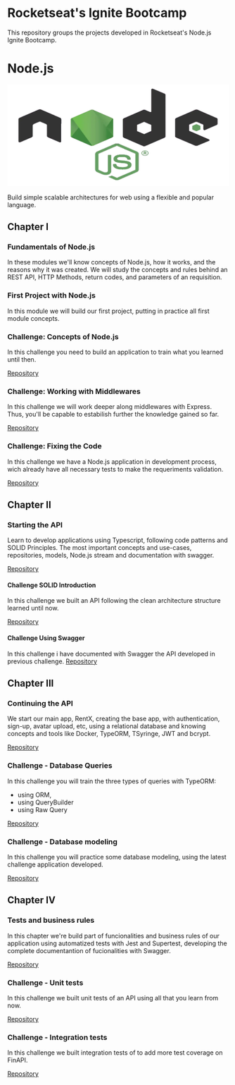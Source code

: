 # Rocketseat's Ignite Bootcamp

This repository groups the projects developed in Rocketseat's Node.js Ignite Bootcamp.

# Node.js

<img src="./assets/nodejs.png">

Build simple scalable architectures for web using a flexible and popular language.

## Chapter I

### Fundamentals of Node.js

In these modules we'll know concepts of Node.js, how it works, and the reasons
why it was created.
We will study the concepts and rules behind an REST API, HTTP Methods, return codes, and parameters of an requisition.

### First Project with Node.js

In this module we will build our first project, putting in practice all first
module concepts.

### Challenge: Concepts of Node.js

In this challenge you need to build an application to train what you learned
until then.

[Repository](https://github.com/Vyctor/ignite-conceitos-nodejs)

### Challenge: Working with Middlewares

In this challenge we will work deeper along middlewares with Express.
Thus, you'll be capable to estabilish further the knowledge gained so far.

[Repository](https://github.com/Vyctor/ignite-trabalhando-com-middlewares)

### Challenge: Fixing the Code

In this challenge we have a Node.js application in development process, wich already have all necessary tests to make the requeriments validation.

[Repository](https://github.com/Vyctor/ignite-corrigindo-o-codigo)

## Chapter II

### Starting the API

Learn to develop applications using Typescript, following code patterns and SOLID Principles.
The most important concepts and use-cases, repositories, models, Node.js stream and documentation with swagger.

[Repository](https://github.com/Vyctor/rentx-api)

#### Challenge SOLID Introduction

In this challenge we built an API following the clean architecture structure learned until now.

[Repository](https://github.com/Vyctor/nodejs-desafio-introducao-solid)

#### Challenge Using Swagger

In this challenge i have documented with Swagger the API developed in previous challenge.
[Repository](https://github.com/Vyctor/nodejs-desafio-introducao-solid)

## Chapter III

### Continuing the API

We start our main app, RentX, creating the base app, with authentication, sign-up, avatar upload, etc, using a relational database and knowing concepts and tools like Docker, TypeORM, TSyringe, JWT and bcrypt.

[Repository](https://github.com/Vyctor/rentx-api)

### Challenge - Database Queries

In this challenge you will train the three types of queries with TypeORM:

- using ORM,
- using QueryBuilder
- using Raw Query

[Repository](https://github.com/Vyctor/rentx-api)

### Challenge - Database modeling

In this challenge you will practice some database modeling, using the latest challenge application developed.

[Repository](https://github.com/Vyctor/rentx-api)

## Chapter IV

### Tests and business rules

In this chapter we're build part of funcionalities and business rules of our application using automatized tests with Jest and Supertest, developing the complete documentantion of fucionalities with Swagger.

[Repository](https://github.com/Vyctor/rentx-api)

### Challenge - Unit tests

In this challenge we built unit tests of an API using all that you learn from now.

[Repository](https://github.com/Vyctor/desafio-testes-unitarios)

### Challenge - Integration tests

In this challenge we built integration tests of to add more test coverage on FinAPI.

[Repository](https://github.com/Vyctor/desafio-testes-unitarios)
